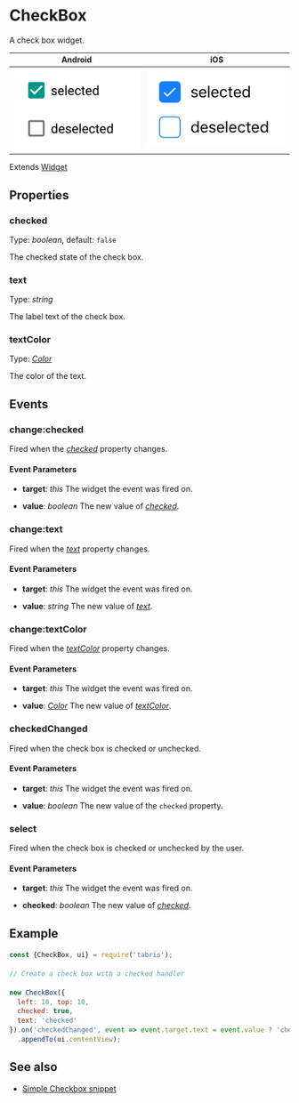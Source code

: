 ---
---
# CheckBox

A check box widget.

Android | iOS
--- | ---
![CheckBox on Android](img/android/CheckBox.png) | ![CheckBox on iOS](img/ios/CheckBox.png)

Extends [Widget](Widget.md)

## Properties

### checked

Type: *boolean*, default: `false`

The checked state of the check box.

### text

Type: *string*

The label text of the check box.

### textColor

Type: *[Color](../types.md#color)*

The color of the text.


## Events

### change:checked

Fired when the [*checked*](#checked) property changes.

#### Event Parameters 

- **target**: *this*
    The widget the event was fired on.

- **value**: *boolean*
    The new value of [*checked*](#checked).


### change:text

Fired when the [*text*](#text) property changes.

#### Event Parameters 

- **target**: *this*
    The widget the event was fired on.

- **value**: *string*
    The new value of [*text*](#text).


### change:textColor

Fired when the [*textColor*](#textColor) property changes.

#### Event Parameters 

- **target**: *this*
    The widget the event was fired on.

- **value**: *[Color](../types.md#color)*
    The new value of [*textColor*](#textColor).


### checkedChanged

Fired when the check box is checked or unchecked.

#### Event Parameters 

- **target**: *this*
    The widget the event was fired on.

- **value**: *boolean*
    The new value of the `checked` property.


### select

Fired when the check box is checked or unchecked by the user.

#### Event Parameters 

- **target**: *this*
    The widget the event was fired on.

- **checked**: *boolean*
    The new value of *[checked](#checked)*.





## Example

```js
const {CheckBox, ui} = require('tabris');

// Create a check box with a checked handler

new CheckBox({
  left: 10, top: 10,
  checked: true,
  text: 'checked'
}).on('checkedChanged', event => event.target.text = event.value ? 'checked' : 'unchecked')
  .appendTo(ui.contentView);
```
## See also

- [Simple Checkbox snippet](https://github.com/eclipsesource/tabris-js/tree/v2.0.0-rc2/snippets/checkbox.js)
